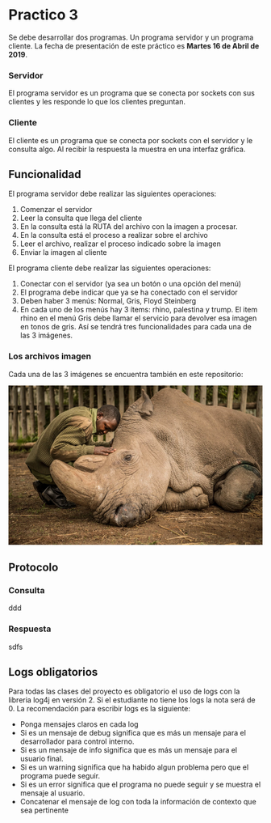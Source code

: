# Practico 3
Se debe desarrollar dos programas. Un programa servidor y un programa 
cliente. La fecha de presentación de este práctico es 
**Martes 16 de Abril de 2019**.

### Servidor
El programa servidor es un programa que se conecta por sockets con sus 
clientes y les responde lo que los clientes preguntan.

### Cliente
El cliente es un programa que se conecta por sockets con el servidor 
y le consulta algo. Al recibir la respuesta la muestra en una interfaz 
gráfica.

## Funcionalidad
El programa servidor debe realizar las siguientes operaciones:

1. Comenzar el servidor
2. Leer la consulta que llega del cliente
3. En la consulta está la RUTA del archivo con la imagen a procesar.
4. En la consulta está el proceso a realizar sobre el archivo
5. Leer el archivo, realizar el proceso indicado sobre la imagen
6. Enviar la imagen al cliente

El programa cliente debe realizar las siguientes operaciones:

1. Conectar con el servidor (ya sea un botón o una opción del menú)
2. El programa debe indicar que ya se ha conectado con el servidor
3. Deben haber 3 menús: Normal, Gris, Floyd Steinberg
4. En cada uno de los menús hay 3 ítems: rhino, palestina y trump. El
item rhino en el menú Gris debe llamar el servicio para devolver esa 
imagen en tonos de gris. Así se tendrá tres funcionalidades para cada
una de las 3 imágenes.

### Los archivos imagen

Cada una de las 3 imágenes se encuentra también en este repositorio:

![](./img/rhino.png)



## Protocolo

### Consulta
ddd

### Respuesta
sdfs

## Logs obligatorios
Para todas las clases del proyecto es obligatorio el uso de logs con 
la libreria log4j en versión 2. Si el estudiante no tiene los logs 
la nota será de 0. La recomendación para escribir logs es la siguiente:
 - Ponga mensajes claros en cada log
 - Si es un mensaje de debug significa que es más un mensaje para el desarrollador para control interno.
 - Si es un mensaje de info significa que es más un mensaje para el usuario final.
 - Si es un warning significa que ha habido algun problema pero que el programa puede seguir.
 - Si es un error significa que el programa no puede seguir y se muestra el mensaje al usuario.
 - Concatenar el mensaje de log con toda la información de contexto que sea pertinente

